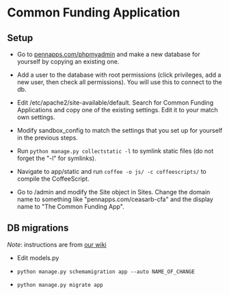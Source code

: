 Common Funding Application
=============================

## Setup

* Go to [pennapps.com/phpmyadmin](http://pennapps.com/phpmyadmin) and make a new database for yourself by copying an existing one.

* Add a user to the database with root permissions (click privileges, add a new user, then check all permissions). You will use this to connect to the db.

* Edit /etc/apache2/site-available/default. Search for Common Funding Applications and copy one of the existing settings. Edit it to your match own settings.

* Modify sandbox_config to match the settings that you set up for yourself in the previous steps.

* Run `python manage.py collectstatic -l` to symlink static files (do not forget the "-l" for symlinks).

* Navigate to app/static and run `coffee -o js/ -c coffeescripts/` to compile the CoffeeScript.

* Go to /admin and modify the Site object in Sites. Change the domain name to something like "pennapps.com/ceasarb-cfa" and the display name to "The Common Funding App".


## DB migrations

_Note_: instructions are from [our wiki](https://github.com/pennappslabs/wiki/wiki/Setting-Up-South)

* Edit models.py

* `python manage.py schemamigration app --auto NAME_OF_CHANGE`

* `python manage.py migrate app`
